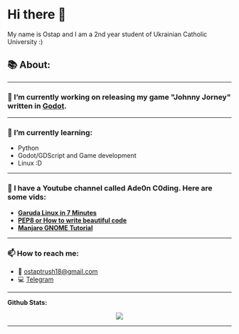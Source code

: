 # Hi there 👋

My name is Ostap and I am a 2nd year student of Ukrainian Catholic University :)

## 📚 About:

---
### 🔭 I’m currently working on releasing my game "Johnny Jorney" written in [Godot](https://godotengine.org/).
---
### 🌱 I’m currently learning:
- Python
- Godot/GDScript and Game development
- Linux :D
---
### 🎥 I have a Youtube channel called Ade0n C0ding. Here are some vids:

 - **[Garuda Linux in 7 Minutes](https://www.youtube.com/watch?v=WpKTOYUP4Fg)**
 - **[PEP8 or How to write beautiful code](https://www.youtube.com/watch?v=Y8wAAZwPFhs&t=257s)**
 - **[Manjaro GNOME Tutorial](https://www.youtube.com/watch?v=2uzvrCXSrhc&t=155s)**
---
### 📫 How to reach me:
- 📃 <ostaptrush18@gmail.com> 
- 💻 [Telegram](https://t.me/ade0n18)

---

**Github Stats:**

<p align="center">
  
  <img src="https://github-readme-stats.vercel.app/api?username=Adeon18&hide=stars&show_icons=true&theme=dracula&line_height=32">
  <!--
  <img src="https://github-readme-stats.vercel.app/api/top-langs/?username=Adeon18&count_private=true&theme=dracula">
  -->

</p>

---
